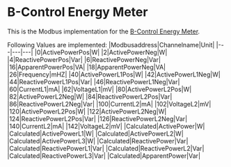 # B-Control Energy Meter
This is the Modbus implementation for the [B-Control Energy Meter](https://www.b-control.com/produkte/em-300.html).

Following Values are implemented:
|Modbusaddress|Channelname|Unit|
|---|---|---|
|0|ActivePowerPos|W|
|2|ActivePowerNeg|W|
|4|ReactivePowerPos|Var|
|6|ReactivePowerNeg|Var|
|16|ApparentPowerPos|VA|
|18|ApparentPowerNeg|VA|
|26|Frequency|mHZ|
|40|ActivePowerL1Pos|W|
|42|ActivePowerL1Neg|W|
|44|ReactivePowerL1Pos|Var|
|46|ReactivePowerL1Neg|Var|
|60|CurrentL1|mA|
|62|VoltageL1|mV|
|80|ActivePowerL2Pos|W|
|82|ActivePowerL2Neg|W|
|84|ReactivePowerL2Pos|Var|
|86|ReactivePowerL2Neg|Var|
|100|CurrentL2|mA|
|102|VoltageL2|mV|
|120|ActivePowerL2Pos|W|
|122|ActivePowerL2Neg|W|
|124|ReactivePowerL2Pos|Var|
|126|ReactivePowerL2Neg|Var|
|140|CurrentL2|mA|
|142|VoltageL2|mV|
|Calculated|ActivePower|W|
|Calculated|ActivePowerL1|W|
|Calculated|ActivePowerL2|W|
|Calculated|ActivePowerL3|W|
|Calculated|ReactivePower|Var|
|Calculated|ReactivePowerL1|Var|
|Calculated|ReactivePowerL2|Var|
|Calculated|ReactivePowerL3|Var|
|Calculated|ApparentPower|Var|